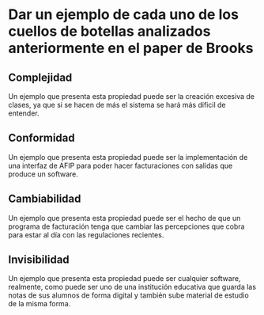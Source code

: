# Dar un ejemplo de cada uno de los cuellos de botellas analizados anteriormente en el paper de Brooks

## Complejidad

Un ejemplo que presenta esta propiedad puede ser la creación excesiva de clases, ya que si se hacen de más el sistema se hará más dificil de entender.

## Conformidad

Un ejemplo que presenta esta propiedad puede ser la implementación de una interfaz de AFIP para poder hacer facturaciones con salidas que produce un software.

## Cambiabilidad

Un ejemplo que presenta esta propiedad puede ser el hecho de que un programa de facturación tenga que cambiar las percepciones que cobra para estar al día con las regulaciones recientes.

## Invisibilidad

Un ejemplo que presenta esta propiedad puede ser cualquier software, realmente, como puede ser uno de una institución educativa que guarda las notas de sus alumnos de forma digital y también sube material de estudio de la misma forma.
